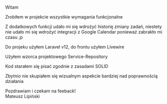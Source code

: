 Witam

Zrobiłem w projekcie wszystkie wymagania funkcjonalne

Z dodatkowych funkcji udało mi się wdrożyć historię zmiany zadań,
niestety nie udało mi się wdrożyć integracji z Google Calendar
ponieważ zabrakło mi czasu ;p

Do projeku użyłem Laravel v12, do frontu użyłem Livewire

Użyłem wzorca projektowego Service-Repository

Kod starałem się pisać zgodnie z zasadami SOLID

Zbytnio nie skupiałem się wizualnym aspekcie bardziej nad poprawnością działania

Pozdrawiam i czekam na feeback! <br>
Mateusz Lipiński
